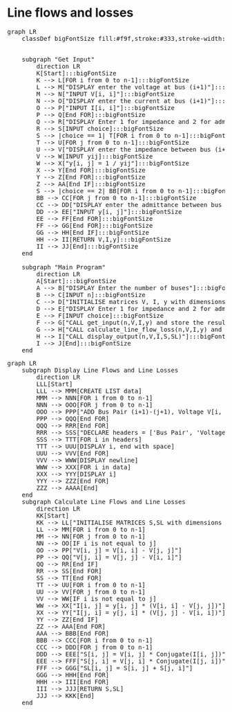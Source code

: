 <script type="module">
	import mermaid from 'https://cdn.jsdelivr.net/npm/mermaid@11.4/dist/mermaid.esm.min.mjs';
	mermaid.initialize({
		startOnLoad: true,
		theme: 'light'
	});
</script>

# Line flows and losses
<pre class="mermaid">
graph LR
    classDef bigFontSize fill:#f9f,stroke:#333,stroke-width:10px,font-size:100px;
    
    
    subgraph "Get Input"
        direction LR
        K[Start]:::bigFontSize
        K --> L[FOR i from 0 to n-1]:::bigFontSize
        L --> M["DISPLAY enter the voltage at bus (i+1)"]:::bigFontSize
        M --> N["INPUT V[i, i]"]:::bigFontSize
        N --> O["DISPLAY enter the current at bus (i+1)"]:::bigFontSize
        O --> P["INPUT I[i, i]"]:::bigFontSize
        P --> Q[End FOR]:::bigFontSize
        Q --> R["DISPLAY Enter 1 for impedance and 2 for admittance"]:::bigFontSize
        R --> S[INPUT choice]:::bigFontSize
        S --> |choice == 1| T[FOR i from 0 to n-1]:::bigFontSize
        T --> U[FOR j from 0 to n-1]:::bigFontSize
        U --> V["DISPLAY enter the impedance between bus (i+1) and (j+1)"]:::bigFontSize
        V --> W[INPUT yij]:::bigFontSize
        W --> X["y[i, j] = 1 / yij"]:::bigFontSize
        X --> Y[End FOR]:::bigFontSize
        Y --> Z[End FOR]:::bigFontSize
        Z --> AA[End IF]:::bigFontSize
        S --> |choice == 2| BB[FOR i from 0 to n-1]:::bigFontSize
        BB --> CC[FOR j from 0 to n-1]:::bigFontSize
        CC --> DD["DISPLAY enter the admittance between bus (i+1) and (j+1)"]:::bigFontSize
        DD --> EE["INPUT y[i, j]"]:::bigFontSize
        EE --> FF[End FOR]:::bigFontSize
        FF --> GG[End FOR]:::bigFontSize
        GG --> HH[End IF]:::bigFontSize
        HH --> II[RETURN V,I,y]:::bigFontSize
        II --> JJ[End]:::bigFontSize
    end

    subgraph "Main Program"
        direction LR
        A[Start]:::bigFontSize
        A --> B["DISPLAY Enter the number of buses"]:::bigFontSize
        B --> C[INPUT n]:::bigFontSize
        C --> D["INITIALISE matrices V, I, y with dimensions (n, n)"]:::bigFontSize
        D --> E["DISPLAY Enter 1 for impedance and 2 for admittance"]:::bigFontSize
        E --> F[INPUT choice]:::bigFontSize
        F --> G["CALL get_input(n,V,I,y) and store the result into V,I,y"]:::bigFontSize
        G --> H["CALL calculate_line_flow_loss(n,V,I,y) and store the result into S and SL"]:::bigFontSize
        H --> I["CALL display_output(n,V,I,S,SL)"]:::bigFontSize
        I --> J[End]:::bigFontSize
    end
</pre>

<pre class="mermaid">
graph LR
    subgraph Display Line Flows and Line Losses
        direction LR
        LLL[Start]
        LLL --> MMM[CREATE LIST data]
        MMM --> NNN[FOR i from 0 to n-1]
        NNN --> OOO[FOR j from 0 to n-1]
        OOO --> PPP["ADD Bus Pair (i+1)-(j+1), Voltage V[i, j], Current I[i, j], Line Flow S[i, j], Line Loss SL[i, j] TO data"]
        PPP --> QQQ[End FOR]
        QQQ --> RRR[End FOR]
        RRR --> SSS["DECLARE headers = ['Bus Pair', 'Voltage', 'Current', 'Line Flow', 'Line Loss']"]
        SSS --> TTT[FOR i in headers]
        TTT --> UUU[DISPLAY i, end with space]
        UUU --> VVV[End FOR]
        VVV --> WWW[DISPLAY newline]
        WWW --> XXX[FOR i in data]
        XXX --> YYY[DISPLAY i]
        YYY --> ZZZ[End FOR]
        ZZZ --> AAAA[End]
    end
    subgraph Calculate Line Flows and Line Losses
        direction LR
        KK[Start]
        KK --> LL["INITIALISE MATRICES S,SL with dimensions (n,n)"]
        LL --> MM[FOR i from 0 to n-1]
        MM --> NN[FOR j from 0 to n-1]
        NN --> OO[IF i is not equal to j]
        OO --> PP["V[i, j] = V[i, i] - V[j, j]"]
        PP --> QQ["V[j, i] = V[j, j] - V[i, i]"]
        QQ --> RR[End IF]
        RR --> SS[End FOR]
        SS --> TT[End FOR]
        TT --> UU[FOR i from 0 to n-1]
        UU --> VV[FOR j from 0 to n-1]
        VV --> WW[IF i is not equal to j]
        WW --> XX["I[i, j] = y[i, j] * (V[i, i] - V[j, j])"]
        XX --> YY["I[j, i] = y[j, i] * (V[j, j] - V[i, i])"]
        YY --> ZZ[End IF]
        ZZ --> AAA[End FOR]
        AAA --> BBB[End FOR]
        BBB --> CCC[FOR i from 0 to n-1]
        CCC --> DDD[FOR j from 0 to n-1]
        DDD --> EEE["S[i, j] = V[i, j] * Conjugate(I[i, j])"]
        EEE --> FFF["S[j, i] = V[j, i] * Conjugate(I[j, i])"]
        FFF --> GGG["SL[i, j] = S[i, j] + S[j, i]"]
        GGG --> HHH[End FOR]
        HHH --> III[End FOR]
        III --> JJJ[RETURN S,SL]
        JJJ --> KKK[End]
    end

</pre>